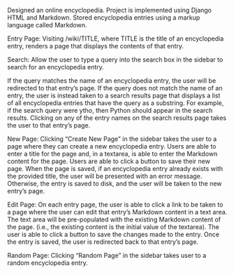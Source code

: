 Designed an online encyclopedia. Project is implemented using Django HTML and Markdown.
Stored encyclopedia entries using a markup language called Markdown. 

Entry Page: Visiting /wiki/TITLE, where TITLE is the title of an encyclopedia entry, renders a page that displays the contents of that entry.

Search: Allow the user to type a query into the search box in the sidebar to search for an encyclopedia entry.

If the query matches the name of an encyclopedia entry, the user will be redirected to that entry’s page.
If the query does not match the name of an entry, the user is instead taken to a search results page that displays a list of all encyclopedia entries that have the query as a substring. For example, if the search query were ytho, then Python should appear in the search results. Clicking on any of the entry names on the search results page takes the user to that entry’s page.

New Page: Clicking “Create New Page” in the sidebar takes the user to a page where they can create a new encyclopedia entry. Users are able to enter a title for the page and, in a textarea, is able to enter the Markdown content for the page.
Users are able to click a button to save their new page.
When the page is saved, if an encyclopedia entry already exists with the provided title, the user will be presented with an error message.
Otherwise, the entry is saved to disk, and the user will be taken to the new entry’s page.


Edit Page: On each entry page, the user is able to click a link to be taken to a page where the user can edit that entry’s Markdown content in a text area.
The text area will be pre-populated with the existing Markdown content of the page. (i.e., the existing content is the initial value of the textarea).
The user is able to click a button to save the changes made to the entry.
Once the entry is saved, the user is redirected back to that entry’s page.

Random Page: Clicking “Random Page” in the sidebar takes user to a random encyclopedia entry.
